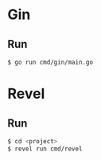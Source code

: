 # Gin
## Run
```shell
$ go run cmd/gin/main.go
```

# Revel
## Run
```bash
$ cd <project>
$ revel run cmd/revel
```